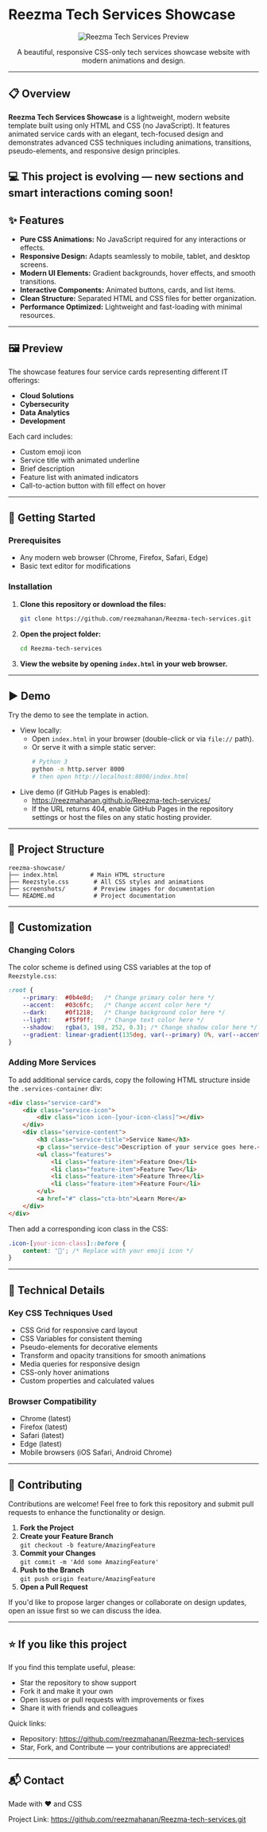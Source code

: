 # Reezma Tech Services Showcase

<p align="center">
  <img src="https://github.com/reezmahanan/Reezma-tech-services/blob/main/Screenshot1.png" alt="Reezma Tech Services Preview">
</p>

<p align="center">
  A beautiful, responsive CSS-only tech services showcase website with modern animations and design.
</p>

---

## 📋 Overview

**Reezma Tech Services Showcase** is a lightweight, modern website template built using only HTML and CSS (no JavaScript). It features animated service cards with an elegant, tech-focused design and demonstrates advanced CSS techniques including animations, transitions, pseudo-elements, and responsive design principles.

💻 This project is evolving — new sections and smart interactions coming soon!
---

## ✨ Features

- **Pure CSS Animations:** No JavaScript required for any interactions or effects.
- **Responsive Design:** Adapts seamlessly to mobile, tablet, and desktop screens.
- **Modern UI Elements:** Gradient backgrounds, hover effects, and smooth transitions.
- **Interactive Components:** Animated buttons, cards, and list items.
- **Clean Structure:** Separated HTML and CSS files for better organization.
- **Performance Optimized:** Lightweight and fast-loading with minimal resources.

---

## 🖼️ Preview

The showcase features four service cards representing different IT offerings:

- **Cloud Solutions**
- **Cybersecurity**
- **Data Analytics**
- **Development**

Each card includes:

- Custom emoji icon
- Service title with animated underline
- Brief description
- Feature list with animated indicators
- Call-to-action button with fill effect on hover

---

## 🚀 Getting Started

### Prerequisites

- Any modern web browser (Chrome, Firefox, Safari, Edge)
- Basic text editor for modifications

### Installation

1. **Clone this repository or download the files:**
   ```bash
   git clone https://github.com/reezmahanan/Reezma-tech-services.git
   ```
2. **Open the project folder:**
   ```bash
   cd Reezma-tech-services
   ```
3. **View the website by opening `index.html` in your web browser.**

---

## ▶️ Demo

Try the demo to see the template in action.

- View locally:
  - Open `index.html` in your browser (double-click or via `file://` path).
  - Or serve it with a simple static server:
    ```bash
    # Python 3
    python -m http.server 8000
    # then open http://localhost:8000/index.html
    ```
- Live demo (if GitHub Pages is enabled):
  - https://reezmahanan.github.io/Reezma-tech-services/
  - If the URL returns 404, enable GitHub Pages in the repository settings or host the files on any static hosting provider.

---

## 📁 Project Structure

```
reezma-showcase/
├── index.html         # Main HTML structure
├── Reezstyle.css       # All CSS styles and animations
├── screenshots/        # Preview images for documentation
└── README.md           # Project documentation
```

---

## 🎨 Customization

### Changing Colors

The color scheme is defined using CSS variables at the top of `Reezstyle.css`:

```css
:root {
    --primary:  #0b4e8d;   /* Change primary color here */
    --accent:   #03c6fc;   /* Change accent color here */
    --dark:     #0f1218;   /* Change background color here */
    --light:    #f5f9ff;   /* Change text color here */
    --shadow:   rgba(3, 198, 252, 0.3); /* Change shadow color here */
    --gradient: linear-gradient(135deg, var(--primary) 0%, var(--accent) 100%);
}
```

### Adding More Services

To add additional service cards, copy the following HTML structure inside the `.services-container` div:

```html
<div class="service-card">
    <div class="service-icon">
        <div class="icon icon-[your-icon-class]"></div>
    </div>
    <div class="service-content">
        <h3 class="service-title">Service Name</h3>
        <p class="service-desc">Description of your service goes here.</p>
        <ul class="features">
            <li class="feature-item">Feature One</li>
            <li class="feature-item">Feature Two</li>
            <li class="feature-item">Feature Three</li>
            <li class="feature-item">Feature Four</li>
        </ul>
        <a href="#" class="cta-btn">Learn More</a>
    </div>
</div>
```

Then add a corresponding icon class in the CSS:

```css
.icon-[your-icon-class]::before {
    content: '🔧'; /* Replace with your emoji icon */
}
```

---

## 🔧 Technical Details

### Key CSS Techniques Used

- CSS Grid for responsive card layout
- CSS Variables for consistent theming
- Pseudo-elements for decorative elements
- Transform and opacity transitions for smooth animations
- Media queries for responsive design
- CSS-only hover animations
- Custom properties and calculated values

### Browser Compatibility

- Chrome (latest)
- Firefox (latest)
- Safari (latest)
- Edge (latest)
- Mobile browsers (iOS Safari, Android Chrome)

---

## 🤝 Contributing

Contributions are welcome! Feel free to fork this repository and submit pull requests to enhance the functionality or design.

1. **Fork the Project**
2. **Create your Feature Branch**  
   `git checkout -b feature/AmazingFeature`
3. **Commit your Changes**  
   `git commit -m 'Add some AmazingFeature'`
4. **Push to the Branch**  
   `git push origin feature/AmazingFeature`
5. **Open a Pull Request**

If you'd like to propose larger changes or collaborate on design updates, open an issue first so we can discuss the idea.

---

## ⭐ If you like this project

If you find this template useful, please:

- Star the repository to show support
- Fork it and make it your own
- Open issues or pull requests with improvements or fixes
- Share it with friends and colleagues

Quick links:
- Repository: https://github.com/reezmahanan/Reezma-tech-services
- Star, Fork, and Contribute — your contributions are appreciated!

---

## 📬 Contact

Made with ❤️ and CSS

Project Link: https://github.com/reezmahanan/Reezma-tech-services.git

